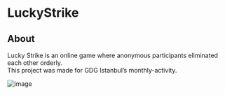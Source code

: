 # LuckyStrike
## About
<p>
Lucky Strike is an online game where anonymous participants eliminated each other orderly. </br>
	This project was made for GDG Istanbul’s monthly-activity.</p>

![image](https://user-images.githubusercontent.com/11614563/36504210-c7e2033c-1760-11e8-95ad-85ced845d562.png)
